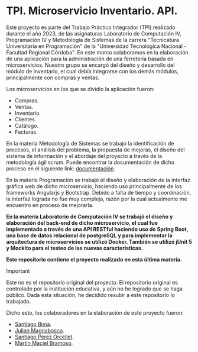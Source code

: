# TPI. Microservicio Inventario. API.

Este proyecto es parte del Trabajo Práctico Integrador (TPI) realizado durante el año 2023, de las asignaturas Laboratorio de Computación IV, Programación IV y Metodología de Sistemas de la carrera "Tecnicatura Universitaria en Programación" de la "Universidad Tecnológica Nacional - Facultad Regional Córdoba". En este marco colaboramos en la elaboración de una aplicación para la administración de una ferretería basada en microservicios. Nuestro grupo se encargó del diseño y desarrollo del módulo de inventario, el cual debía integrarse con los demás módulos, principalmente con compras y ventas.

Los microservicios en los que se dividio la aplicación fueron:
- Compras.
- Ventas.
- Inventario.
- Clientes.
- Catálogo.
- Facturas.

En la materia Metodología de Sistemas se trabajó la identificación de procesos, el análisis del problema, la propuesta de mejoras, el diseño del sistema de información y el abordaje del proyecto a través de la metodología ágil scrum. Puede encontrar la documentación de dicho proceso en el siguiente link: [documentación](https://drive.google.com/file/d/1-04_YOrAT9Px5gMOe6Y7WVJ5d6BjOsvh/view?usp=sharing).

En la materia Programación se trabajó el diseño y elaboración de la interfaz gráfica web de dicho microservicio, haciendo uso principalmente de los frameworks Angularjs y Bootstrap. Debido a falta de tiempo y coordinación, la interfaz lograda no fue muy compleja, razón por la cual actualmente me encuentro en proceso de mejorarla.

**En la materia Laboratorio de Computación IV se trabajó el diseño y elaboración del back-end de dicho microservicio, el cual fue implementado a través de una API RESTful haciendo uso de Spring Boot, una base de datos relacional de postgreSQL y para implementar la arquitectura de microservicios se utilizó Docker. También se utilizó jUnit 5 y Mockito para el testeo de las nuevas características.**

**Este repositorio contiene el proyecto realizado en esta última materia.**

> [!IMPORTANT]
> Este no es el repositorio original del proyecto. El repositorio original es controlado por la institución educativa, y aún no he logrado que se haga público. Dada esta situación, he decidido resubir a este repositorio lo trabajado.

Dicho esto, los colaboradores en la elaboración de este proyecto fueron:
- [Santiago Bima](https://github.com/114007-Bima-Santiago).
- [Julian Magnabosco](https://www.linkedin.com/in/julian-magnabosco-675631258/).
- [Santiago Perez Orcellet](https://github.com/PerezOrcelletSantiago).
- [Martin Maciel Bramoso](https://github.com/MartinMacielBramoso).
